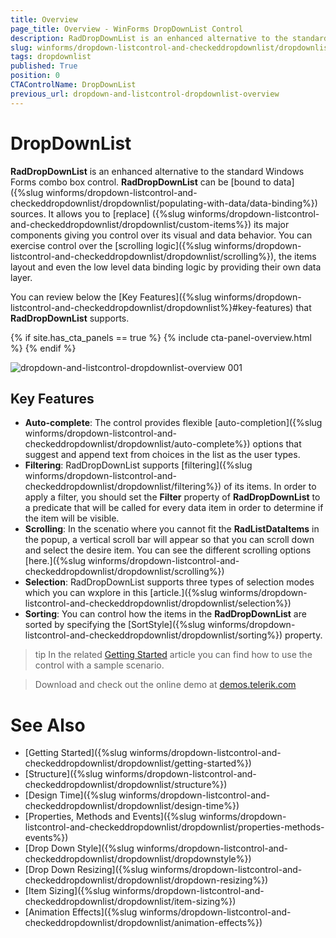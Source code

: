 ```yaml
---
title: Overview
page_title: Overview - WinForms DropDownList Control
description: RadDropDownList is an enhanced alternative to the standard Windows Forms combo box control.
slug: winforms/dropdown-listcontrol-and-checkeddropdownlist/dropdownlist
tags: dropdownlist
published: True
position: 0
CTAControlName: DropDownList
previous_url: dropdown-and-listcontrol-dropdownlist-overview
---
```


# DropDownList

__RadDropDownList__ is an enhanced alternative to the standard Windows Forms combo box control. __RadDropDownList__ can be [bound to data]({%slug winforms/dropdown-listcontrol-and-checkeddropdownlist/dropdownlist/populating-with-data/data-binding%}) sources. It allows you to [replace] ({%slug winforms/dropdown-listcontrol-and-checkeddropdownlist/dropdownlist/custom-items%}) its major components giving you control over its visual and data behavior. You can exercise control over the [scrolling logic]({%slug winforms/dropdown-listcontrol-and-checkeddropdownlist/dropdownlist/scrolling%}), the items layout and even the low level data binding logic by providing their own data layer.

You can review below the [Key Features]({%slug winforms/dropdown-listcontrol-and-checkeddropdownlist/dropdownlist%}#key-features) that __RadDropDownList__ supports.

{% if site.has_cta_panels == true %}
{% include cta-panel-overview.html %}
{% endif %}

![dropdown-and-listcontrol-dropdownlist-overview 001](images/dropdown-and-listcontrol-dropdownlist-overview001.png)

## Key Features

* __Auto-complete__: The control provides flexible [auto-completion]({%slug winforms/dropdown-listcontrol-and-checkeddropdownlist/dropdownlist/auto-complete%}) options that suggest and  append text from choices in the list as the user types.  
* __Filtering__: RadDropDownList supports [filtering]({%slug winforms/dropdown-listcontrol-and-checkeddropdownlist/dropdownlist/filtering%}) of its items. In order to apply a filter, you should set the __Filter__ property of __RadDropDownList__ to a predicate that will be called for every data item in order to determine if the item will be visible.
* __Scrolling__: In the scenatio where you cannot fit the __RadListDataItems__ in the popup, a vertical scroll bar will appear so that you can scroll down and select the desire item. You can see the different scrolling options [here.]({%slug winforms/dropdown-listcontrol-and-checkeddropdownlist/dropdownlist/scrolling%})
* __Selection__: RadDropDownList supports three types of selection modes which you can wxplore in this [article.]({%slug winforms/dropdown-listcontrol-and-checkeddropdownlist/dropdownlist/selection%})
* __Sorting__: You can control how the items in the __RadDropDownList__ are sorted by specifying the [SortStyle]({%slug winforms/dropdown-listcontrol-and-checkeddropdownlist/dropdownlist/sorting%}) property.

>tip In the related [Getting Started](https://docs.telerik.com/devtools/winforms/controls/dropdown-listcontrol-and-checkeddropdownlist/dropdownlist/getting-started) article you can find how to use the control with a sample scenario.

> Download and check out the online demo at [demos.telerik.com](https://telerik-winforms-demos.s3.amazonaws.com/TelerikWinFormsExamplesLauncher.exe)

# See Also

* [Getting Started]({%slug winforms/dropdown-listcontrol-and-checkeddropdownlist/dropdownlist/getting-started%})
* [Structure]({%slug winforms/dropdown-listcontrol-and-checkeddropdownlist/dropdownlist/structure%})
* [Design Time]({%slug winforms/dropdown-listcontrol-and-checkeddropdownlist/dropdownlist/design-time%})
* [Properties, Methods and Events]({%slug winforms/dropdown-listcontrol-and-checkeddropdownlist/dropdownlist/properties-methods-events%})
* [Drop Down Style]({%slug winforms/dropdown-listcontrol-and-checkeddropdownlist/dropdownlist/dropdownstyle%})
* [Drop Down Resizing]({%slug winforms/dropdown-listcontrol-and-checkeddropdownlist/dropdownlist/dropdown-resizing%})
* [Item Sizing]({%slug winforms/dropdown-listcontrol-and-checkeddropdownlist/dropdownlist/item-sizing%})
* [Animation Effects]({%slug winforms/dropdown-listcontrol-and-checkeddropdownlist/dropdownlist/animation-effects%})
